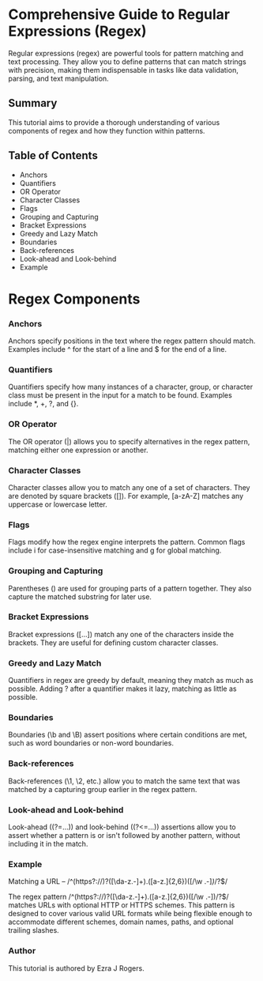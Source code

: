 # Comprehensive Guide to Regular Expressions (Regex)
Regular expressions (regex) are powerful tools for pattern matching and text processing. They allow you to define patterns that can match strings with precision, making them indispensable in tasks like data validation, parsing, and text manipulation.

## Summary
This tutorial aims to provide a thorough understanding of various components of regex and how they function within patterns.

## Table of Contents
- Anchors
- Quantifiers
- OR Operator
- Character Classes
- Flags
- Grouping and Capturing
- Bracket Expressions
- Greedy and Lazy Match
- Boundaries
- Back-references
- Look-ahead and Look-behind
- Example

# Regex Components

### Anchors
Anchors specify positions in the text where the regex pattern should match. Examples include ^ for the start of a line and $ for the end of a line.

### Quantifiers
Quantifiers specify how many instances of a character, group, or character class must be present in the input for a match to be found. Examples include *, +, ?, and {}.

### OR Operator
The OR operator (|) allows you to specify alternatives in the regex pattern, matching either one expression or another.

### Character Classes
Character classes allow you to match any one of a set of characters. They are denoted by square brackets ([]). For example, [a-zA-Z] matches any uppercase or lowercase letter.

### Flags
Flags modify how the regex engine interprets the pattern. Common flags include i for case-insensitive matching and g for global matching.

### Grouping and Capturing
Parentheses () are used for grouping parts of a pattern together. They also capture the matched substring for later use.

### Bracket Expressions
Bracket expressions ([...]) match any one of the characters inside the brackets. They are useful for defining custom character classes.

### Greedy and Lazy Match
Quantifiers in regex are greedy by default, meaning they match as much as possible. Adding ? after a quantifier makes it lazy, matching as little as possible.

### Boundaries
Boundaries (\b and \B) assert positions where certain conditions are met, such as word boundaries or non-word boundaries.

### Back-references
Back-references (\1, \2, etc.) allow you to match the same text that was matched by a capturing group earlier in the regex pattern.

### Look-ahead and Look-behind
Look-ahead ((?=...)) and look-behind ((?<=...)) assertions allow you to assert whether a pattern is or isn't followed by another pattern, without including it in the match.

### Example

Matching a URL – /^(https?:\/\/)?([\da-z\.-]+)\.([a-z\.]{2,6})([\/\w \.-]*)*\/?$/

The regex pattern /^(https?://)?([\da-z.-]+).([a-z.]{2,6})([/\w .-])/?$/ matches URLs with optional HTTP or HTTPS schemes. This pattern is designed to cover various valid URL formats while being flexible enough to accommodate different schemes, domain names, paths, and optional trailing slashes.

### Author
This tutorial is authored by Ezra J Rogers.